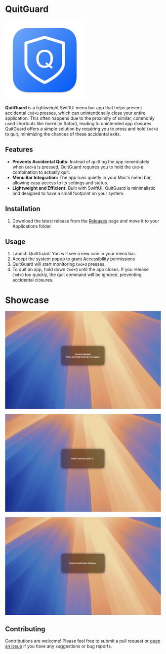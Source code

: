 # QuitGuard

![QuitGuard Icon](https://github.com/adrianjagielak/QuitGuard/blob/master/QuitGuard/Assets.xcassets/AppIcon.appiconset/macOS%20icon%20256.png)

**QuitGuard** is a lightweight SwiftUI menu bar app that helps prevent accidental `Cmd+Q` presses, which can unintentionally close your entire application. This often happens due to the proximity of similar, commonly used shortcuts like `Cmd+W` (in Safari), leading to unintended app closures. QuitGuard offers a simple solution by requiring you to press and hold `Cmd+Q` to quit, minimizing the chances of these accidental exits.

## Features

- **Prevents Accidental Quits:** Instead of quitting the app immediately when `Cmd+Q` is pressed, QuitGuard requires you to hold the `Cmd+Q` combination to actually quit.
- **Menu Bar Integration:** The app runs quietly in your Mac's menu bar, allowing easy access to its settings and status.
- **Lightweight and Efficient:** Built with SwiftUI, QuitGuard is minimalistic and designed to have a small footprint on your system.

## Installation

1. Download the latest release from the [Releases](https://github.com/adrianjagielak/QuitGuard/releases) page and move it to your Applications folder.

## Usage

1. Launch QuitGuard. You will see a new icon in your menu bar.
2. Accept the system popup to grant Accessibility permissions
2. QuitGuard will start monitoring `Cmd+Q` presses.
3. To quit an app, hold down `Cmd+Q` until the app closes. If you release `Cmd+Q` too quickly, the quit command will be ignored, preventing accidental closures.

# Showcase

![QuitGuard App Store screenshot 1](https://github.com/adrianjagielak/QuitGuard/blob/master/Assets/QuitGuard%20AppStore%201.png)

![QuitGuard App Store screenshot 2](https://github.com/adrianjagielak/QuitGuard/blob/master/Assets/QuitGuard%20AppStore%202.png)

![QuitGuard App Store screenshot 3](https://github.com/adrianjagielak/QuitGuard/blob/master/Assets/QuitGuard%20AppStore%203.png)

## Contributing

Contributions are welcome! Please feel free to submit a pull request or [open an issue](https://github.com/adrianjagielak/QuitGuard/issues/new) if you have any suggestions or bug reports.

